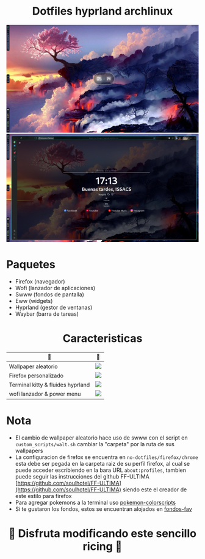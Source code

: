 <div align="center">

# Dotfiles hyprland archlinux
![](media/PNG/swappy-20241214-171416.png)
![](media/PNG/swappy-20241214-171315.png)

</div>

# Paquetes
- Firefox (navegador)
- Wofi (lanzador de aplicaciones)
- Swww (fondos de pantalla)
- Eww (widgets)
- Hyprland (gestor de ventanas)
- Waybar (barra de tareas)

<div align="center">
  
# Caracteristicas

</div>

| 🌈 | 📸 |
| --- | --- |
| Wallpaper aleatorio | ![](media/GIF/cambios-de-wallpaper.gif) |
| Firefox personalizado | ![](media/GIF/firefox.gif) |
| Terminal kitty & fluides hyprland | ![](media/GIF/terminal-barra-hyprland.gif) |
| wofi lanzador & power menu | ![](media/GIF/wofi-power.gif) |

# Nota
- El cambio de wallpaper aleatorio hace uso de swww con el script en `custom_scripts/walt.sh` cambiar la "carpeta" por la ruta de sus wallpapers
- La configuracion de firefox se encuentra en `no-dotfiles/firefox/chrome` esta debe ser pegada en la carpeta raiz de su perfil firefox, al cual se puede acceder escribiendo en la bara URL `about:profiles`, tambien puede seguir las instrucciones del github FF-ULTIMA [https://github.com/soulhotel/FF-ULTIMA](https://github.com/soulhotel/FF-ULTIMA) siendo este el creador de este estilo para firefox
- Para agregar pokemons a la terminal uso [pokemon-colorscripts](https://gitlab.com/phoneybadger/pokemon-colorscripts)
- Si te gustaron los fondos, estos se encuentran alojados en [fondos-fav](https://github.com/ISSACS-jul/fondos-fav)

<div align="center">

# 🌟 Disfruta modificando este sencillo ricing 🌟

</div>
